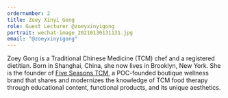 ```yaml
---
ordernumber: 2
title: Zoey Xinyi Gong
role: Guest Lecturer @zoeyxinyigong
portrait: wechat-image_20210130131131.jpg
email: "@zoeyxinyigong"
---
```

Zoey Gong is a Traditional Chinese Medicine (TCM) chef and a registered dietitian. Born in Shanghai, China, she now lives in Brooklyn, New York. She is the founder of [Five Seasons TCM](https://fiveseasonstcm.com/), a POC-founded boutique wellness brand that shares and modernizes the knowledge of TCM food therapy through educational content, functional products, and its unique aesthetics.